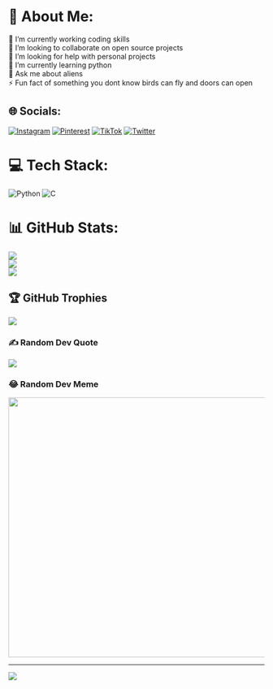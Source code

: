 # 💫 About Me:
🔭 I’m currently working coding skills<br>👯 I’m looking to collaborate on open source projects<br>🤝 I’m looking for help with personal projects<br>🌱 I’m currently learning python<br>💬 Ask me about aliens<br>⚡ Fun fact of something you dont know birds can fly and doors can open


## 🌐 Socials:
[![Instagram](https://img.shields.io/badge/Instagram-%23E4405F.svg?logo=Instagram&logoColor=white)](https://instagram.com/muthonnyyy) [![Pinterest](https://img.shields.io/badge/Pinterest-%23E60023.svg?logo=Pinterest&logoColor=white)](https://pinterest.com/Ivylisamuthoni) [![TikTok](https://img.shields.io/badge/TikTok-%23000000.svg?logo=TikTok&logoColor=white)](https://tiktok.com/@yuuluvh3r) [![Twitter](https://img.shields.io/badge/Twitter-%231DA1F2.svg?logo=Twitter&logoColor=white)](https://twitter.com/1mamirrorball) 

# 💻 Tech Stack:
![Python](https://img.shields.io/badge/python-3670A0?style=for-the-badge&logo=python&logoColor=ffdd54) ![C](https://img.shields.io/badge/c-%2300599C.svg?style=for-the-badge&logo=c&logoColor=white)
# 📊 GitHub Stats:
![](https://github-readme-stats.vercel.app/api?username=IvyMut&theme=radical&hide_border=false&include_all_commits=true&count_private=true)<br/>
![](https://github-readme-streak-stats.herokuapp.com/?user=IvyMut&theme=radical&hide_border=false)<br/>
![](https://github-readme-stats.vercel.app/api/top-langs/?username=IvyMut&theme=radical&hide_border=false&include_all_commits=true&count_private=true&layout=compact)

## 🏆 GitHub Trophies
![](https://github-profile-trophy.vercel.app/?username=IvyMut&theme=radical&no-frame=false&no-bg=true&margin-w=4)

### ✍️ Random Dev Quote
![](https://quotes-github-readme.vercel.app/api?type=horizontal&theme=radical)

### 😂 Random Dev Meme
<img src="https://random-memer.herokuapp.com/" width="512px"/>

---
[![](https://visitcount.itsvg.in/api?id=IvyMut&icon=0&color=0)](https://visitcount.itsvg.in)
